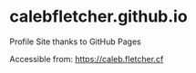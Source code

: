 # calebfletcher.github.io
Profile Site thanks to GitHub Pages

Accessible from: <a href="https://fletcher.gq">https://caleb.fletcher.cf</a>
